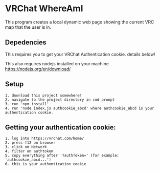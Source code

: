 # VRChat WhereAmI

This program creates a local dynamic web page showing the current VRC map that the user is in.

## Depedencies

This requires you to get your VRChat Authentication cookie. details below!

This also requires nodejs installed on your machine https://nodejs.org/en/download/

## Setup

```
1. download this project somewhere!
2. navigate to the project directory in cmd prompt
3. run 'npm install'
4. run 'node index.js authcookie_abcd' where authcookie_abcd is your authentication cookie. 
```

## Getting your authentication cookie:

```
1. log into https://vrchat.com/home/
2. press f12 on browser 
3. click on Network
4. filter on authtoken
5. copy everything after '?authToken=' (for example: 'authcookie_abcd...')
6. this is your authentication cookie
```
